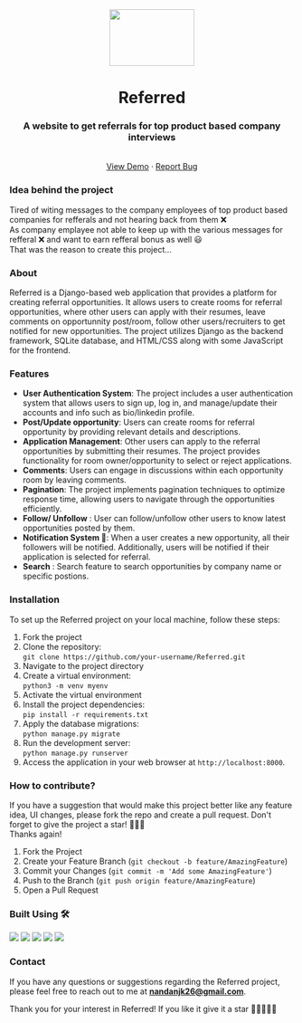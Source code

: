 
<div align="center">
  <a href="https://github.com/othneildrew/Best-README-Template">
    <img src="https://github.com/Nandan26/Referred/assets/77192056/0c1bf9c1-3993-4c78-b7d5-dec529fa1149" width="150" height="100">
  </a>

  <h1 align="center">Referred</h1>
  <p align="center">
    <h3>A website to get referrals for top product based company interviews</h3>
    <br />
    <a href="https://github.com/Nandan26/Referred">View Demo</a>
    ·
    <a href="https://github.com/Nandan26/Referred/issues">Report Bug</a>
  </p>
</div>

### Idea behind the project
Tired of witing messages to the company employees of top product based companies for refferals and not hearing back from them ❌  
As company emplayee not able to keep up with the various messages for refferal ❌ and want to earn refferal bonus as well 😃  
That was the reason to create this project...

### About
Referred is a Django-based web application that provides a platform for creating referral opportunities. It allows users to create rooms for referral opportunities, where other users can apply with their resumes, leave comments on opportunnity post/room, follow other users/recruiters to get notified for new opportunities. The project utilizes Django as the backend framework, SQLite database, and HTML/CSS along with some JavaScript for the frontend.

### Features
* **User Authentication System**: The project includes a user authentication system that allows users to sign up, log in, and manage/update their accounts and                                      info such as bio/linkedin profile.
* **Post/Update opportunity**: Users can create rooms for referral opportunity by providing relevant details and descriptions.
* **Application Management**: Other users can apply to the referral opportunities by submitting their resumes. The project provides functionality for room                                      owner/opportunity to select or reject applications.
* **Comments**: Users can engage in discussions within each opportunity room by leaving comments.
* **Pagination**: The project implements pagination techniques to optimize response time, allowing users to navigate through the opportunities efficiently.
* **Follow/ Unfollow** : User can follow/unfollow other users to know latest opportunities posted by them.
* **Notification System 🔔**: When a user creates a new opportunity, all their followers will be notified. Additionally, users will be notified if their                                        application is selected for referral.
* **Search** : Search feature to search opportunities by company name or specific postions.

### Installation
To set up the Referred project on your local machine, follow these steps:

1. Fork the project
2. Clone the repository:  
   `git clone https://github.com/your-username/Referred.git`
3. Navigate to the project directory
4. Create a virtual environment:  
   `python3 -m venv myenv`
5. Activate the virtual environment
6. Install the project dependencies:  
   `pip install -r requirements.txt`
7. Apply the database migrations:  
   `python manage.py migrate`
8. Run the development server:  
   `python manage.py runserver`
9. Access the application in your web browser at `http://localhost:8000`.

### How to contribute?
If you have a suggestion that would make this project better like any feature idea, UI changes, please fork the repo and create a pull request. Don't forget to give the project a star! 🌟🌟🌟  
Thanks again!

1. Fork the Project
2. Create your Feature Branch (`git checkout -b feature/AmazingFeature`)
3. Commit your Changes (`git commit -m 'Add some AmazingFeature'`)
4. Push to the Branch (`git push origin feature/AmazingFeature`)
5. Open a Pull Request

### Built Using 🛠

<img src="https://img.shields.io/badge/Python-v3.8-orange?&style=for-the-badge&logo=python&logoColor=white"/>  
<img src="https://img.shields.io/badge/Django-v4.1-orange?&style=for-the-badge&logo=django&logoColor=white"/>
<img src="https://img.shields.io/badge/HTML-3DDC84?style=for-the-badge&logo=html&logoColor=white"/>  
<img src="https://img.shields.io/badge/CSS-3DDC84?&style=for-the-badge&logo=css&logoColor=white"/>
<img src="https://img.shields.io/badge/JavaScript-3DDC84?style=for-the-badge&logo=javascript&logoColor=white"/>  

### Contact
If you have any questions or suggestions regarding the Referred project, please feel free to reach out to me at **nandanjk26@gmail.com**.

Thank you for your interest in Referred! If you like it give it a star 🌟🌟🌟🌟🌟
